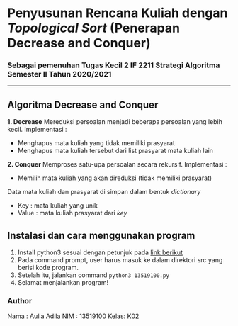 # Penyusunan Rencana Kuliah dengan *Topological Sort* (Penerapan Decrease and Conquer)
### Sebagai pemenuhan Tugas Kecil 2 IF 2211 Strategi Algoritma Semester II Tahun 2020/2021
---

## Algoritma Decrease and Conquer
**1. Decrease**
Mereduksi persoalan menjadi beberapa persoalan yang lebih kecil. 
Implementasi : 
- Menghapus mata kuliah yang tidak memiliki prasyarat
- Menghapus mata kuliah tersebut dari list prasyarat mata kuliah lain

**2. Conquer**
Memproses satu-upa persoalan secara rekursif. 
Implementasi :
- Memilih mata kuliah yang akan direduksi (tidak memiliki prasyarat)

Data mata kuliah dan prasyarat di simpan dalam bentuk *dictionary*
- Key : mata kuliah yang unik
- Value : mata kuliah prasyarat dari *key*

## Instalasi dan cara menggunakan program
1. Install python3 sesuai dengan petunjuk pada [link berikut](https://www.python.org/downloads/)
2. Pada command prompt, user harus masuk ke dalam direktori src yang berisi kode program.
3. Setelah itu, jalankan command `python3 13519100.py`
4. Selamat menjalankan program!

### Author
Nama : Aulia Adila
NIM  : 13519100
Kelas: K02